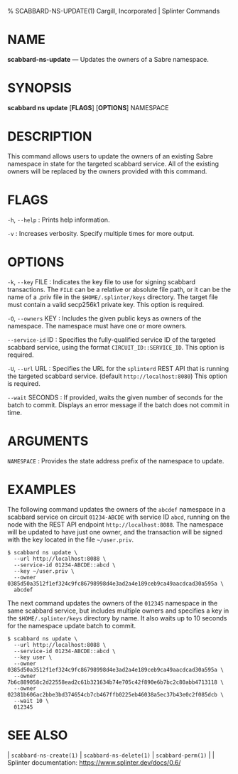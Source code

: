 % SCABBARD-NS-UPDATE(1) Cargill, Incorporated | Splinter Commands
<!--
  Copyright 2018-2021 Cargill Incorporated
  Licensed under Creative Commons Attribution 4.0 International License
  https://creativecommons.org/licenses/by/4.0/
-->

NAME
====

**scabbard-ns-update** — Updates the owners of a Sabre namespace.

SYNOPSIS
========

**scabbard ns update** \[**FLAGS**\] \[**OPTIONS**\] NAMESPACE

DESCRIPTION
===========
This command allows users to update the owners of an existing Sabre namespace in
state for the targeted scabbard service. All of the existing owners will be
replaced by the owners provided with this command.

FLAGS
=====
`-h`, `--help`
: Prints help information.

`-v`
: Increases verbosity. Specify multiple times for more output.

OPTIONS
=======
`-k`, `--key` FILE
: Indicates the key file to use for signing scabbard transactions. The `FILE`
  can be a relative or absolute file path, or it can be the name of a .priv file
  in the `$HOME/.splinter/keys` directory. The target file must contain a valid
  secp256k1 private key. This option is required.

`-O`, `--owners` KEY
: Includes the given public keys as owners of the namespace. The namespace must
  have one or more owners.

`--service-id` ID
: Specifies the fully-qualified service ID of the targeted scabbard service,
  using the format `CIRCUIT_ID::SERVICE_ID`. This option is required.

`-U`, `--url` URL
: Specifies the URL for the `splinterd` REST API that is running the targeted
  scabbard service. (default `http://localhost:8080`) This option is required.

`--wait` SECONDS
: If provided, waits the given number of seconds for the batch to commit.
  Displays an error message if the batch does not commit in time.

ARGUMENTS
=========
`NAMESPACE`
: Provides the state address prefix of the namespace to update.

EXAMPLES
========
The following command updates the owners of the `abcdef` namespace in a scabbard
service on circuit `01234-ABCDE` with service ID `abcd`, running on the node
with the REST API endpoint `http://localhost:8088`. The namespace will be
updated to have just one owner, and the transaction will be signed with the key
located in the file `~/user.priv`.

```
$ scabbard ns update \
  --url http://localhost:8088 \
  --service-id 01234-ABCDE::abcd \
  --key ~/user.priv \
  --owner 0385d50a3512f1ef324c9fc86798998d4e3ad2a4e189ceb9ca49aacdcad30a595a \
  abcdef
```

The next command updates the owners of the `012345` namespace in the same
scabbard service, but includes multiple owners and specifies a key in the
`$HOME/.splinter/keys` directory by name. It also waits up to 10 seconds for the
namespace update batch to commit.

```
$ scabbard ns update \
  --url http://localhost:8088 \
  --service-id 01234-ABCDE::abcd \
  --key user \
  --owner 0385d50a3512f1ef324c9fc86798998d4e3ad2a4e189ceb9ca49aacdcad30a595a \
  --owner 7b6c889058c2d22558ead2c61b321634b74e705c42f890e6b7bc2c80abb4713118 \
  --owner 02381b606ac2bbe3bd374654cb7cb467ffb0225eb46038a5ec37b43e0c2f085dcb \
  --wait 10 \
  012345
```

SEE ALSO
========
| `scabbard-ns-create(1)`
| `scabbard-ns-delete(1)`
| `scabbard-perm(1)`
|
| Splinter documentation: https://www.splinter.dev/docs/0.6/
